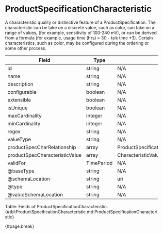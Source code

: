 <!--
    ATTENTION: This file was generated via gradle!
               Do NOT manually edit this file! Any such changes will be overwritten!
-->

# ProductSpecificationCharacteristic

A characteristic quality or distinctive feature of a ProductSpecification.
 The characteristic can be take on a discrete value, such as color, can take on a range of values, (for example, sensitivity of 100-240 mV), or can be derived from a formula (for example, usage time (hrs) = 30 - talk time *3).
Certain characteristics, such as color, may be configured during the ordering or some other process.

| Field | Type | Format | Required |
| ------- | ------- | ------- | --- |
| id | string | N/A | No |
| name | string | N/A | No |
| description | string | N/A | No |
| configurable | boolean | N/A | No |
| extensible | boolean | N/A | No |
| isUnique | boolean | N/A | No |
| maxCardinality | integer | N/A | No |
| minCardinality | integer | N/A | No |
| regex | string | N/A | No |
| valueType | string | N/A | No |
| productSpecCharRelationship | array | ProductSpecificationCharacteristicRelationship | No |
| productSpecCharacteristicValue | array | CharacteristicValueSpecification | No |
| validFor | TimePeriod | N/A | No |
| @baseType | string | N/A | No |
| @schemaLocation | string | uri | No |
| @type | string | N/A | No |
| @valueSchemaLocation | string | N/A | No |

Table: Fields of ProductSpecificationCharacteristic. {#tbl:ProductSpecificationCharacteristic.md:ProductSpecificationCharacteristic}

{#page:break}
